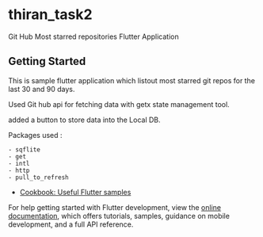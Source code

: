 # thiran_task2

Git Hub Most starred repositories Flutter Application 

## Getting Started

This is sample flutter application which listout most starred git repos for the last 30 and 90 days.  

Used Git hub api for fetching data with getx state management tool.

added a button to store data into the Local DB.

Packages used :

    - sqflite 
    - get
    - intl 
    - http
    - pull_to_refresh





- [Cookbook: Useful Flutter samples](https://docs.flutter.dev/cookbook)

For help getting started with Flutter development, view the
[online documentation](https://docs.flutter.dev/), which offers tutorials,
samples, guidance on mobile development, and a full API reference.
